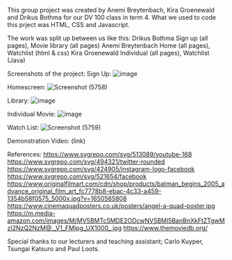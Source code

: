 This group project was created by Anemi Breytenbach, Kira Groenewald and Drikus Bothma for our DV 100 class in term 4.
What we used to code this prject was HTML, CSS and Javascript. 

The work was split up between us like this:
Drikus Bothma
Sign up (all pages), Movie library (all pages)
Anemi Breytenbach
Home (all pages), Watchlist (html & css)
Kira Groenewald
Individual (all pages), Watchlist (Java)

Screenshots of the project:
Sign Up:
![image](https://github.com/Drikus-Bothma/Term-4-DV-Final-Project-Group-3/assets/125360666/7b9d9e2a-43df-491a-8279-818f4019d132)

Homescreen:
![Screenshot (5758)](https://github.com/Drikus-Bothma/Term-4-DV-Final-Project-Group-3/assets/125360666/8f6f294a-9c69-42fe-9513-81b9c0a05d67)

Library:
![image](https://github.com/Drikus-Bothma/Term-4-DV-Final-Project-Group-3/assets/125360666/12b82702-6388-40ee-87b8-644d4e23fddd)


Individual Movie:
![image](https://github.com/Drikus-Bothma/Term-4-DV-Final-Project-Group-3/assets/125360666/e4f6b2cd-142f-4ca8-bf75-97728f1f5a3a)


Watch List:
![Screenshot (5759)](https://github.com/Drikus-Bothma/Term-4-DV-Final-Project-Group-3/assets/125360666/07787f26-e58c-4406-825b-6836fafc1a73)


Demonstration Video:
(link)

References:
https://www.svgrepo.com/svg/513089/youtube-168
https://www.svgrepo.com/svg/494321/twitter-rounded
https://www.svgrepo.com/svg/424905/instagram-logo-facebook
https://www.svgrepo.com/svg/521654/facebook
https://www.originalfilmart.com/cdn/shop/products/batman_begins_2005_advance_original_film_art_fc7778b8-ebac-4c33-a459-1354b58f0575_5000x.jpg?v=1650565808
https://www.cinemaquadposters.co.uk/posters/angel-a-quad-poster.jpg
https://m.media-amazon.com/images/M/MV5BMTc5MDE2ODcwNV5BMl5BanBnXkFtZTgwMzI2NzQ2NzM@._V1_FMjpg_UX1000_.jpg
https://www.themoviedb.org/


Special thanks to our lecturers and teaching assistant;
Carlo Kuyper, Tsungai Katsuro and Paul Loots.
